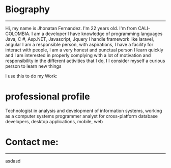 # Biography
<hr>
Hi, my name is Jhonatan Fernandez. I'm 22 years old. I'm from CALI-COLOMBIA.
I am a developer I have knowledge of programming languages Java, C #, Asp.NET, Javascript, Jquery I handle framework like laravel, angular
I am a responsible person, with aspirations, I have a facility for
interact with people, I am a very honest and punctual person
I learn quickly and I am interested in properly complying with
a lot of motivation and responsibility in the different activities that I do, I
I consider myself a curious person to learn new things

I use this to do my Work:

# professional profile
Technologist in analysis and development of information systems,
working as a computer systems programmer analyst for
cross-platform database developers, desktop applications,
mobile, web 

# Contact me:
<hr>
asdasd
